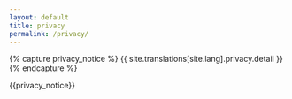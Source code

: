 ```yaml
---
layout: default
title: privacy
permalink: /privacy/
---
```


{% capture privacy_notice %} {{ site.translations[site.lang].privacy.detail }} {% endcapture %}

<p>{{privacy_notice}}</p>